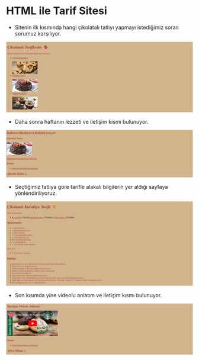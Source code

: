 # HTML ile Tarif Sitesi

- Sitenin ilk kısmında hangi çikolatalı tatlıyı yapmayı istediğimiz soran sorumuz karşılıyor.

![Ekran görüntüsü 2022-09-20 202714.png](images/image1.png)

- Daha sonra haftanın lezzeti ve iletişim kısmı bulunuyor.

![Ekran görüntüsü 2022-09-20 202801.png](images/image2.png)

- Seçtiğimiz tatlıya göre tarifle alakalı bilgilerin yer aldığı sayfaya yönlendiriliyoruz.

![Ekran görüntüsü 2022-09-20 202858.png](images/image3.png)

- Son kısımda yine videolu anlatım ve iletişim kısmı bulunuyor.

![Ekran görüntüsü 2022-09-20 203055.png](images/image4.png)